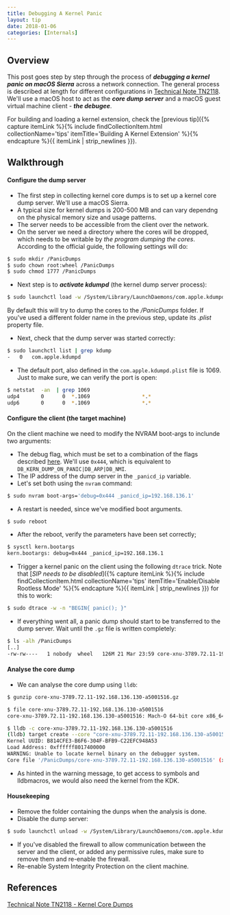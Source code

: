 ```yaml
---
title: Debugging A Kernel Panic
layout: tip
date: 2018-01-06
categories: [Internals]
---
```


## Overview

This post goes step by step through the process of _**debugging a kernel panic on macOS Sierra**_ across a network connection. The general process is described at length for different configurations in [Technical Note TN2118](https://developer.apple.com/library/content/technotes/tn2004/tn2118.html). We'll use a macOS host to act as the _**core dump server**_  and a macOS guest virtual machine client - _**the debugee**_.

For building and loading a kernel extension, check the [previous tip]({% capture itemLink %}{% include findCollectionItem.html collectionName='tips' itemTitle='Building A Kernel Extension' %}{% endcapture %}{{ itemLink | strip_newlines }}). 

## Walkthrough

#### Configure the dump server

* The first step in collecting kernel core dumps is to set up a kernel core dump server. We'll use a macOS Sierra.
* A typical size for kernel dumps is 200-500 MB and can vary dependng on the physical memory size and usage patterns.
* The server needs to be accessible from the client over the network. 
* On the server we need a directory where the cores will be dropped, which needs to be writable by _the program dumping the cores_. According to the official guide, the following settings will do:

```bash
$ sudo mkdir /PanicDumps
$ sudo chown root:wheel /PanicDumps
$ sudo chmod 1777 /PanicDumps
```
* Next step is to *__activate kdumpd__* (the kernel dump server process):

```bash
$ sudo launchctl load -w /System/Library/LaunchDaemons/com.apple.kdumpd.plist
```

<div class="box-note">
By default this will try to dump the cores to the <i>/PanicDumps</i> folder. If you've used a different folder name in the previous step, update its <i>.plist</i> property file.
</div>

* Next, check that the dump server was started correctly:

```bash
$ sudo launchctl list | grep kdump
-	0	com.apple.kdumpd
```
* The default port, also defined in the ```com.apple.kdumpd.plist``` file is 1069. Just to make sure, we can verify the port is open:

```bash
$ netstat  -an  | grep 1069
udp4       0      0  *.1069                 *.*
udp6       0      0  *.1069                 *.*
```

#### Configure the client (the target machine)

On the client machine we need to modify the NVRAM boot-args to inclunde two arguments:
* The debug flag, which must be set to a combination of the flags described [here](https://developer.apple.com/library/content/technotes/tn2004/tn2118.html#SECDEBUGFLAGS). We'll use ```0x444```, which is equivalent to ```DB_KERN_DUMP_ON_PANIC|DB_ARP|DB_NMI```.
* The IP address of the dump server in the ```_panicd_ip``` variable.
* Let's set both using the ```nvram``` command:

```bash
$ sudo nvram boot-args='debug=0x444 _panicd_ip=192.168.136.1'
```
* A restart is needed, since we've modified boot arguments. 

```bash
$ sudo reboot
```
* After the reboot, verify the parameters have been set correctly;

```bash
$ sysctl kern.bootargs
kern.bootargs: debug=0x444 _panicd_ip=192.168.136.1
```
* Trigger a kernel panic on the client using the following ```dtrace``` trick. Note that [_SIP needs to be disabled_]({% capture itemLink %}{% include findCollectionItem.html collectionName='tips' itemTitle='Enable/Disable Rootless Mode' %}{% endcapture %}{{ itemLink | strip_newlines }}) for this to work:

```bash
$ sudo dtrace -w -n "BEGIN{ panic(); }"
```

* If everything went all, a panic dump should start to be transferred to the dump server. Wait until the ```.gz``` file is written completely:

```bash
$ ls -alh /PanicDumps
[..]
-rw-rw----   1 nobody  wheel   126M 21 Mar 23:59 core-xnu-3789.72.11-192.168.136.130-a5001516.gz
```

#### Analyse the core dump

* We can analyse the core dump using ```lldb```:

```bash
$ gunzip core-xnu-3789.72.11-192.168.136.130-a5001516.gz

$ file core-xnu-3789.72.11-192.168.136.130-a5001516
core-xnu-3789.72.11-192.168.136.130-a5001516: Mach-O 64-bit core x86_64

$ lldb -c core-xnu-3789.72.11-192.168.136.130-a5001516
(lldb) target create --core "core-xnu-3789.72.11-192.168.136.130-a5001516"
Kernel UUID: B814CFE3-B6F6-304F-BFB9-C22EFC948A53
Load Address: 0xffffff8017400000
WARNING: Unable to locate kernel binary on the debugger system.
Core file '/PanicDumps/core-xnu-3789.72.11-192.168.136.130-a5001516' (x86_64) was loaded.
```

* As hinted in the warning message, to get access to symbols and lldbmacros, we would also need the kernel from the KDK.

#### Housekeeping

* Remove the folder containing the dunps when the analysis is done.
* Disable the dump server:

```bash
$ sudo launchctl unload -w /System/Library/LaunchDaemons/com.apple.kdumpd.plist
```
* If you've disabled the firewall to allow communication between the server and the client, or added any permissive rules, make sure to remove them and re-enable the firewall.
* Re-enable System Integrity Protection on the client machine.

## References
[Technical Note TN2118 - Kernel Core Dumps](https://developer.apple.com/library/content/technotes/tn2004/tn2118.html)
